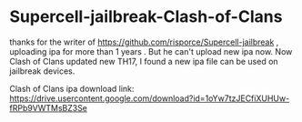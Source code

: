 # Supercell-jailbreak-Clash-of-Clans

thanks for the writer of https://github.com/risporce/Supercell-jailbreak , uploading ipa for more than 1 years . But he can't upload new ipa now. Now Clash of Clans updated new TH17, I found a new ipa file can be used on jailbreak devices.

Clash of Clans ipa download link: https://drive.usercontent.google.com/download?id=1oYw7tzJECfiXUHUw-fRPb9VWTMsBZ3Se
